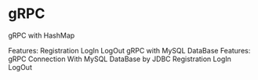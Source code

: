 # gRPC
<p>gRPC with HashMap</p>

Features:
Registration
LogIn
LogOut
gRPC with MySQL DataBase
Features:
gRPC Connection With MySQL DataBase by JDBC
Registration
LogIn
LogOut
